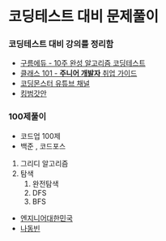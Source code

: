 # 코딩테스트 대비 문제풀이

### 코딩테스트 대비 강의를 정리함
- [구름에듀 - 10주 완성 알고리즘 코딩테스트](https://edu.goorm.io/learn/lecture/554/10%EC%A3%BC-%EC%99%84%EC%84%B1-%EC%95%8C%EA%B3%A0%EB%A6%AC%EC%A6%98-%EC%BD%94%EB%94%A9%ED%85%8C%EC%8A%A4%ED%8A%B8)
- [클래스 101 - **주니어 개발자** 취업 가이드](https://class101.net/products/QgSGem1apQGSvES6yDJg)
- [코딩몬스터 유튜브 채널](https://www.youtube.com/c/%EC%BD%94%EB%94%A9%EB%AA%AC%EC%8A%A4%ED%84%B0TV)
- [킹범갓안](https://github.com/GyeomFka/10weeks-codingtest)


### 100제풀이
- 코드업 100제
- 백준 , 코드포스
1) 그리디 알고리즘
2) 탐색
   1) 완전탐색
   2) DFS
   3) BFS

- [엔지니어대한민국](https://www.youtube.com/user/damazzang/playlists)
- [나동빈](https://www.youtube.com/c/dongbinna)
